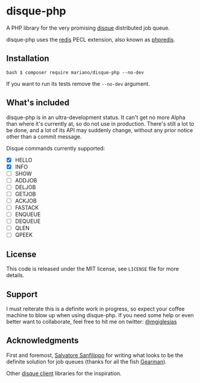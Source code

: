 # disque-php

A PHP library for the very promising [disque](https://github.com/antirez/disque)
distributed job queue.

disque-php uses the [redis](https://pecl.php.net/package/redis) PECL extension,
also known as [phpredis](https://github.com/phpredis/phpredis).

## Installation

``bash
$ composer require mariano/disque-php --no-dev
``

If you want to run its tests remove the ``--no-dev`` argument.

## What's included

disque-php is in an ultra-development status. It can't get no more Alpha than
where it's currently at, so do not use in production. There's still a lot to
be done, and a lot of its API may suddenly change, without any prior notice
other than a commit message.

Disque commands currently supported:

- [x] HELLO
- [x] INFO
- [ ] SHOW
- [ ] ADDJOB
- [ ] DELJOB
- [ ] GETJOB
- [ ] ACKJOB
- [ ] FASTACK
- [ ] ENQUEUE
- [ ] DEQUEUE
- [ ] QLEN
- [ ] QPEEK

## License

This code is released under the MIT license, see `LICENSE` file for more
details.

## Support

I must reiterate this is a definite work in progress, so expect your coffee
machine to blow up when using disque-php. If you need some help or even better
want to collaborate, feel free to hit me on twitter: 
[@mgiglesias](https://twitter.com/mgiglesias)

## Acknowledgments

First and foremost, [Salvatore Sanfilippo](https://twitter.com/antirez) for writing what looks to be the
definite solution for job queues (thanks for all the fish [Gearman](http://gearman.org/)).

Other [disque client](https://github.com/antirez/disque#client-libraries) 
libraries for the inspiration.
